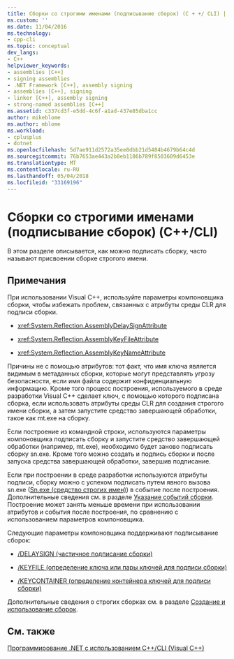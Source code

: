 ```yaml
---
title: Сборки со строгими именами (подписывание сборок) (C + +/ CLI) | Документы Microsoft
ms.custom: ''
ms.date: 11/04/2016
ms.technology:
- cpp-cli
ms.topic: conceptual
dev_langs:
- C++
helpviewer_keywords:
- assemblies [C++]
- signing assemblies
- .NET Framework [C++], assembly signing
- assemblies [C++], signing
- linker [C++], assembly signing
- strong-named assemblies [C++]
ms.assetid: c337cd3f-e5dd-4c6f-a1ad-437e85dba1cc
author: mikeblome
ms.author: mblome
ms.workload:
- cplusplus
- dotnet
ms.openlocfilehash: 5d7ae911d2572a35ee8dbb21d5484b4679b64c4d
ms.sourcegitcommit: 76b7653ae443a2b8eb1186b789f8503609d6453e
ms.translationtype: MT
ms.contentlocale: ru-RU
ms.lasthandoff: 05/04/2018
ms.locfileid: "33169196"
---
```

# <a name="strong-name-assemblies-assembly-signing-ccli"></a>Сборки со строгими именами (подписывание сборок) (C++/CLI)
В этом разделе описывается, как можно подписать сборку, часто называют присвоении сборке строгого имени.  
  
## <a name="remarks"></a>Примечания  
 При использовании Visual C++, используйте параметры компоновщика сборки, чтобы избежать проблем, связанных с атрибуты среды CLR для подписи сборки.  
  
-   <xref:System.Reflection.AssemblyDelaySignAttribute>  
  
-   <xref:System.Reflection.AssemblyKeyFileAttribute>  
  
-   <xref:System.Reflection.AssemblyKeyNameAttribute>  
  
 Причины не с помощью атрибутов: тот факт, что имя ключа является видимым в метаданных сборки, которые могут представлять угрозу безопасности, если имя файла содержит конфиденциальную информацию. Кроме того процесс построения, используемого в среде разработки Visual C++ сделает ключ, с помощью которого подписана сборка, если использовать атрибуты среды CLR для создания строгого имени сборки, а затем запустите средство завершающей обработки, такое как mt.exe на сборку.  
  
 Если построение из командной строки, используются параметры компоновщика подписать сборку и запустите средство завершающей обработки (например, mt.exe), необходимо будет заново подписать сборку sn.exe. Кроме того можно создать и подпись сборки и после запуска средства завершающей обработки, завершив подписание.  
  
 Если при построении в среде разработки используются атрибуты подписи, сборку можно с успехом подписать путем явного вызова sn.exe ([Sn.exe (средство строгих имен)](/dotnet/framework/tools/sn-exe-strong-name-tool)) в событие после построения. Дополнительные сведения см. в разделе [Указание событий сборки](../ide/specifying-build-events.md). Построение может занять меньше времени при использовании атрибутов и события после построения, по сравнению с использованием параметров компоновщика.  
  
 Следующие параметры компоновщика поддерживают подписывание сборок:  
  
-   [/DELAYSIGN (частичное подписание сборки)](../build/reference/delaysign-partially-sign-an-assembly.md)  
  
-   [/KEYFILE (определение ключа или пары ключей для подписи сборки)](../build/reference/keyfile-specify-key-or-key-pair-to-sign-an-assembly.md)  
  
-   [/KEYCONTAINER (определение контейнера ключей для подписи сборки)](../build/reference/keycontainer-specify-a-key-container-to-sign-an-assembly.md)  
  
 Дополнительные сведения о строгих сборках см. в разделе [Создание и использование сборок](/dotnet/framework/app-domains/create-and-use-strong-named-assemblies).  
  
## <a name="see-also"></a>См. также  
 [Программирование .NET с использованием C++/CLI (Visual C++)](../dotnet/dotnet-programming-with-cpp-cli-visual-cpp.md)